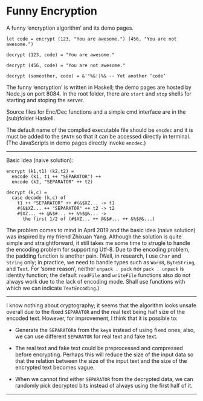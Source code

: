 # Funny Encryption
A funny ‘encryption algorithm’ and its demo pages.

```
let code = encrypt (123, "You are awesome.") (456, "You are not awesome.")

decrypt (123, code) = "You are awesome."

decrypt (456, code) = "You are not awesome."

decrypt (someother, code) = &'"%&!)%& -- Yet another ‘code’

```

The funny ‘encryption’ is written in Haskell; the demo pages are hosted by Node.js on port 8084. In the root folder, there are `start` and `stop` shells for starting and stoping the server.

Source files for Enc/Dec functions and a simple cmd interface are in the (sub)folder Haskell.

The default name of the complied executable file should be `encdec` and it is must be added to the `$PATH` so that it can be accessed directly in terminal. (The JavaScripts in demo pages directly invoke `encdec`.)


----

Basic idea (naive solution):

```
encrypt (k1,t1) (k2,t2) =
  encode (k1, t1 ++ "SEPARATOR") ++ 
  encode (k2, "SEPARATOR" ++ t2)

decrypt (k,c) =
  case decode (k,c) of
    t1 ++ "SEPARATOR" ++ #(&$XZ... -> t1
    #(&$XZ... ++ "SEPARATOR" ++ t2 -> t2
    #$XZ... ++ @&$#... ++ &%$@&... ->
      the first 1/2 of (#$XZ... ++ @&$#... ++ &%$@&...)
```

The problem comes to mind in April 2019 and the basic idea (naive solution) was inspired by my friend Zhixuan Yang. Although the solution is quite simple and straightforward, it still takes me some time to strugle to handle the encoding problem for supporting Utf-8. Due to the encoding problem, the padding function is another pain. (Well, in research, I use `Char` and `String` only; in practice, we need to handle types such as `Word8`, `ByteString`, and `Text`. For ‘some reason’, neither `unpack . pack` nor `pack . unpack` is identity function; the default `readFile` and `writeFile` functions also do not always work due to the lack of encoding mode. Shall use functions with which we can indicate `TextEncoding`.) 


----

I know nothing about cryptography; it seems that the algorithm looks unsafe overall due to the fixed `SEPARATOR` and the real text being half size of the encoded text. However, for improvement, I think that it is possible to:

- Generate the `SEPARATOR`s from the `key`s instead of using fixed ones; also, we can use different `SEPARATOR` for real text and fake text.

- The real text and fake text could be preprocessed and compressed before encrypting. Perhaps this will reduce the size of the input data so that the relation between the size of the input text and the size of the encrypted text becomes vague.

- When we cannot find either `SEPARATOR` from the decrypted data, we can randomly pick decrypted bits instead of always using the first half of it.

----